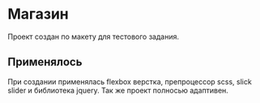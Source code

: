 # Магазин
Проект создан по макету для тестового задания.

## Применялось
При создании применялась flexbox верстка, препроцессор scss, slick slider и библиотека jquery. Так же проект полносью адаптивен.
